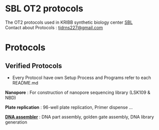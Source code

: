 # SBL OT2 protocols

The OT2 protocols used in KRIBB synthetic biology center [SBL](https://oak.kribb.re.kr/handle/201005/19496/tab-browse?sort_by=2&order=DESC)  
Contact about Protocols : <tjdrns227@gmail.com>

# Protocols  

## Verified Protocols

* Every Protocol have own Setup Process and Programs refer to each README.md    
  


**Nanopore** : For construction of nanopore sequencing library (LSK109 & NBD)  

**Plate replication** : 96-well plate replication, Primer dispense ...  

[**DNA assembler**](https://github.com/Lelp27/DNAssembler) : DNA part assembly, golden gate assembly, DNA library generation
